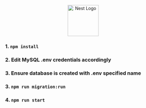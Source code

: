 <p align="center">
  <a href="http://nestjs.com/" target="blank"><img src="https://nestjs.com/img/logo-small.svg" width="100" alt="Nest Logo" /></a>
</p>

### 1. `npm install`
### 2. Edit MySQL .env credentials accordingly 
### 3. Ensure database is created with .env specified name
### 3. `npm run migration:run`
### 4. `npm run start`
